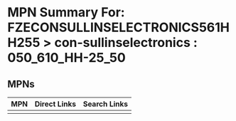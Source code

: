 



# MPN Summary For: FZECONSULLINSELECTRONICS561HH255 > con-sullinselectronics : 050_610_HH-25_50

## MPNs
  

|MPN|Direct Links|Search Links|
| :--- | :--- | :--- |
||||

